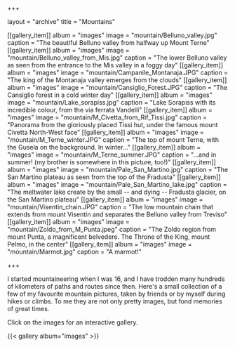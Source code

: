 +++

layout = "archive"
title = "Mountains"

[[gallery_item]]
  album = "images"
  image = "mountain/Belluno_valley.jpg"
  caption = "The beautiful Belluno valley from halfway up Mount Terne"
[[gallery_item]]
  album = "images"
  image = "mountain/Belluno_valley_from_Mis.jpg"
  caption = "The lower Belluno valley as seen from the entrance to the Mis valley in a foggy day"
[[gallery_item]]
  album = "images"
  image = "mountain/Campanile_Montanaja.JPG"
  caption = "The king of the Montanaja valley emerges from the clouds"
[[gallery_item]]
  album = "images"
  image = "mountain/Cansiglio_Forest.JPG"
  caption = "The Cansiglio forest in a cold winter day"
[[gallery_item]]
  album = "images"
  image = "mountain/Lake_sorapiss.jpg"
  caption = "Lake Sorapiss with its incredible colour, from the via ferrata Vandelli"
[[gallery_item]]
  album = "images"
  image = "mountain/M_Civetta_from_Rif_Tissi.jpg"
  caption = "Panorama from the gloriously placed Tissi hut, under the famous mount Civetta North-West face"
[[gallery_item]]
  album = "images"
  image = "mountain/M_Terne_winter.JPG"
  caption = "The top of mount Terne, with the Gusela on the background. In winter..."
[[gallery_item]]
  album = "images"
  image = "mountain/M_Terne_summer.JPG"
  caption = "...and in summer! (my brother is somewhere in this picture, too!)"
[[gallery_item]]
  album = "images"
  image = "mountain/Pale_San_Martino.jpg"
  caption = "The San Martino plateau as seen from the top of the Fradusta"
[[gallery_item]]
  album = "images"
  image = "mountain/Pale_San_Martino_lake.jpg"
  caption = "The meltwater lake create by the small -- and dying -- Fradusta glacier, on the San Martino plateau"
[[gallery_item]]
  album = "images"
  image = "mountain/Visentin_chain.JPG"
  caption = "The low mountain chain that extends from mount Visentin and separates the Belluno valley from Treviso"
[[gallery_item]]
  album = "images"
  image = "mountain/Zoldo_from_M_Punta.jpeg"
  caption = "The Zoldo region from mount Punta, a magnificent belvedere. The Throne of the King, mount Pelmo, in the center"
[[gallery_item]]
  album = "images"
  image = "mountain/Marmot.jpg"
  caption = "A marmot!"

+++


I started mountaineering when I was 16, and I have trodden many hundreds of kilometers of paths and routes since then. Here's a small collection of a few of my favourite mountain pictures, taken by friends or by myself during hikes or climbs. To me they are not only pretty images, but fond memories of great times.

Click on the images for an interactive gallery.

{{< gallery album="images" >}}
